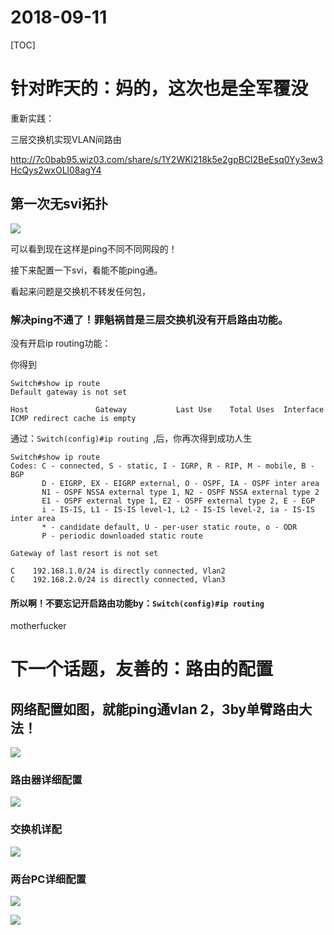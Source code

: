 # 2018-09-11

[TOC]


# 针对昨天的：妈的，这次也是全军覆没


重新实践：

三层交换机实现VLAN间路由

http://7c0bab95.wiz03.com/share/s/1Y2WKl218k5e2gpBCl2BeEsq0Yy3ew3HcQys2wxOLl08agY4

## 第一次无svi拓扑

![](http://o6qns6y6x.bkt.clouddn.com/18-9-11/62009252.jpg)


可以看到现在这样是ping不同不同网段的！

接下来配置一下svi，看能不能ping通。

看起来问题是交换机不转发任何包，

### 解决ping不通了！罪魁祸首是三层交换机没有开启路由功能。

没有开启ip routing功能：

你得到

```
Switch#show ip route
Default gateway is not set

Host               Gateway           Last Use    Total Uses  Interface
ICMP redirect cache is empty
```

通过：`Switch(config)#ip routing `,后，你再次得到成功人生

```
Switch#show ip route
Codes: C - connected, S - static, I - IGRP, R - RIP, M - mobile, B - BGP
       D - EIGRP, EX - EIGRP external, O - OSPF, IA - OSPF inter area
       N1 - OSPF NSSA external type 1, N2 - OSPF NSSA external type 2
       E1 - OSPF external type 1, E2 - OSPF external type 2, E - EGP
       i - IS-IS, L1 - IS-IS level-1, L2 - IS-IS level-2, ia - IS-IS inter area
       * - candidate default, U - per-user static route, o - ODR
       P - periodic downloaded static route

Gateway of last resort is not set

C    192.168.1.0/24 is directly connected, Vlan2
C    192.168.2.0/24 is directly connected, Vlan3
```

#### 所以啊！不要忘记开启路由功能by：`Switch(config)#ip routing `


motherfucker


# 下一个话题，友善的：路由的配置


## 网络配置如图，就能ping通vlan 2，3by单臂路由大法！

![](http://o6qns6y6x.bkt.clouddn.com/18-9-11/53027600.jpg)

### 路由器详细配置

![](http://o6qns6y6x.bkt.clouddn.com/18-9-11/45129976.jpg)

### 交换机详配

![](http://o6qns6y6x.bkt.clouddn.com/18-9-11/99428120.jpg)


### 两台PC详细配置

![](http://o6qns6y6x.bkt.clouddn.com/18-9-11/97441659.jpg)

![](http://o6qns6y6x.bkt.clouddn.com/18-9-11/92231177.jpg)